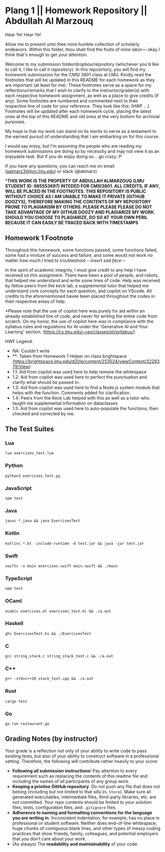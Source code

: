# Plang 1 || Homework Repository || Abdullah Al Marzouq

Hear Ye! Hear Ye!

Allow me to present unto thee mine humble collection of scholarly endeavors. Within this folder, thou shalt find the fruits of mine labor— okay I think that's enough to get your attention.

Welcome to my submission folder/dropbox/repository (whichever you'd like to call it, I like to call it repository). In this reposirtory, you will find my homework submissions for the CMSI 3801 class at LMU. Kindly read the footnotes that will be updated in this README for each homework as they are important (at least for me). These footnotes serve as a space for my reflections/remarks that I wish to clarify to the instructor/grader(s) with each respective homework assignment, as well as a place to give credits (if any). Some footnotes are numbered and commented next to their respective line of code for your reference. They look like this: (HWF ...). Footnotes will be updated after each homework cycle, placing the latest ones at the top of this README and old ones  at the very bottom for archivial purposes.

My hope is that my work can stand on its merits to serve as a testament to the earnest pursuit of understanding that I am embarking on for this course.

I would say enjoy, but I'm assuming the people who are reading my homework submissions are doing so by necessity and may not view it as an enjoyable task. But if you do enjoy doing so... go crazy :P

If you have any questions, you can reach me on email (aalmarz3@lion.lmu.edu) or slack (@abmarz)

***THIS WORK IS THE PROPERTY OF ABDULLAH ALMARZOUQ (LMU STUDENT ID: 985553697) INTEDED FOR CMSI3801. ALL CREDITS, IF ANY, WILL BE PLACED IN THE FOOTNOTES. THIS REPOSITORY IS PUBLIC WITHOUT CHOICE AS I AM UNABLE TO MAKE IT PRIVATE (GITHUB DOOZYS), THEREFORE MAKING THE CONTENTS OF MY REPOSITORY PRONE TO PLAGIARISM BY OTHERS. PLEASE PLEASE PLEASE DO NOT TAKE ADVANTAGE OF MY GITHUB DOOZY AND PLAGIARIZE MY WORK. SHOULD YOU CHOOSE TO PLAGIARIZE, DO SO AT YOUR OWN PERIL BECAUSE IT CAN EASILY BE TRACED BACK WITH TIMESTAMPS**


## Homework 1 Footnote
Throughout this homework, some functions passed, some functions failed, some had a mixture of success and failure, and some would not work no matter how much I tried to troubleshoot --*insert sad face*--

In the spirit of academic integrity, I must give credit to any help I have received on this assignment. There have been a pool of people, and robots, that helped me understand and write some lines of code. Help was received by fellow peers from the keck lab, a supplemental tutor that helped me understand core concepts for each question, and copilot on VScode. All credits to the aforementioned havee been placed throughout the codes in their respective areas of help.

*Please note that the use of copilot here was purely for aid within an already established line of code, and never for writing the entire code from scratch. On my honor, the use of copilot here was in compliance with the syllabus rules and regulations for AI under the 'Generative AI and Your Learning' section. (https://cs.lmu.edu/~ray/classes/pl/syllabus/)

HWF Legend:
- NA: Couldn't write
- **: Taken from Homework 1 Helper on class brightspace (https://brightspace.lmu.edu/d2l/le/content/253524/viewContent/3229379/View)
- 1.1: Aid from copilot was used here to help remove the whitespace
- 1.2: Aid from copilot was used here to perfect the punctuation and clarify what should be passed in.
- 1.3: Aid from copilot was used here to find a Node.js system module that helps with the function. Comments added for clarification.
- 1.4: Peers from the Keck Lab helped with this as well as a tutor who taught me supplemental information on dataclasses 
- 1.5: Aid from copilot was used here to auto-populate the functions; then checked and corrected by me.

## The Test Suites

### Lua

```
lua exercises_test.lua
```

### Python

```
python3 exercises_test.py
```

### JavaScript

```
npm test
```

### Java

```
javac *.java && java ExercisesTest
```

### Kotlin

```
kotlinc *.kt -include-runtime -d test.jar && java -jar test.jar
```

### Swift

```
swiftc -o main exercises.swift main.swift && ./main
```

### TypeScript

```
npm test
```

### OCaml

```
ocamlc exercises.ml exercises_test.ml && ./a.out
```

### Haskell

```
ghc ExercisesTest.hs && ./ExercisesTest
```

### C

```
gcc string_stack.c string_stack_test.c && ./a.out
```

### C++

```
g++ -std=c++20 stack_test.cpp && ./a.out
```

### Rust

```
cargo test
```

### Go

```
go run restaurant.go
```

## Grading Notes (by instructor)

Your grade is a reflection not only of your ability to write code to pass existing tests, but also of your ability to construct software in a professional setting. Therefore, the following will contribute rather heavily to your score:

- **Following all submission instructions**! Pay attention to every requirement such as replacing the contents of this readme file and including the names of all participants of any group work.
- **Keeping a pristine GitHub repository**. Do not push any file that does not belong (including but not limited to that silly `DS_Store`). Make sure all generated executables, intermediate files, third-party libraries, etc. are not committed. Your repo contents should be limited to your solution files, tests, configuration files, and `.gitignore` files.
- **Adherence to naming and formatting conventions for the language you are writing in**. Inconsistent indentation, for example, has no place in professional or student software. Neither does end-of-line whitespace, huge chunks of contiguous blank lines, and other types of messy coding practices that show friends, family, colleagues, and potential employers that you don’t care about your work.
- (As always) The **readability and maintainability** of your code.
